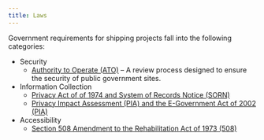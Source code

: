 ```yaml
---
title: Laws
---
```


Government requirements for shipping projects fall into the following categories:

* Security
    * [Authority to Operate (ATO)](../ato/) – A review process designed to ensure the security of public government sites.
* Information Collection
    * [Privacy Act of of 1974 and System of Records Notice (SORN)](sorn/)
    * [Privacy Impact Assessment (PIA) and the E-Government Act of 2002 (PIA)](pia/)
* Accessibility
    * [Section 508 Amendment to the Rehabilitation Act of 1973 (508)](508/)
